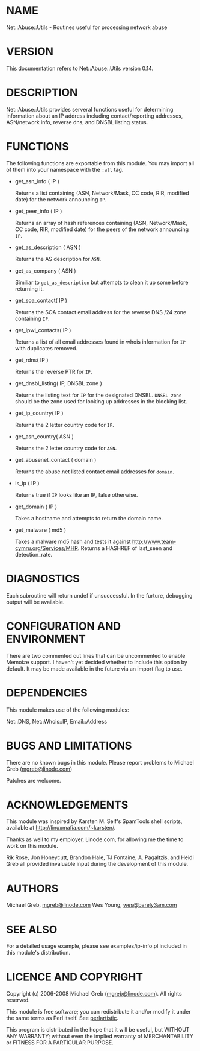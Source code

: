 # NAME

Net::Abuse::Utils - Routines useful for processing network abuse



# VERSION

This documentation refers to Net::Abuse::Utils version 0.14.

# DESCRIPTION

Net::Abuse::Utils provides serveral functions useful for determining
information about an IP address including contact/reporting addresses,
ASN/network info, reverse dns, and DNSBL listing status.



# FUNCTIONS

The following functions are exportable from this module.  You may import all
of them into your namespace with the `:all` tag.

- get\_asn\_info ( IP )

    Returns a list containing (ASN, Network/Mask, CC code, RIR, modified date)
    for the network announcing `IP`.

- get\_peer\_info ( IP )

    Returns an array of hash references containing (ASN, Network/Mask, CC code, RIR, modified date)
    for the peers of the network announcing `IP`.

- get\_as\_description ( ASN )

    Returns the AS description for `ASN`. 

- get\_as\_company ( ASN )

    Similiar to `get_as_description` but attempts to clean it up some before
    returning it.

- get\_soa\_contact( IP )

    Returns the SOA contact email address for the reverse DNS /24
    zone containing `IP`.

- get\_ipwi\_contacts( IP )

    Returns a list of all email addresses found in whois information
    for `IP` with duplicates removed.

- get\_rdns( IP )

    Returns the reverse PTR for `IP`.

- get\_dnsbl\_listing( IP, DNSBL zone )

    Returns the listing text for `IP` for the designated DNSBL.  `DNSBL zone`
    should be the zone used for looking up addresses in the blocking list.

- get\_ip\_country( IP )

    Returns the 2 letter country code for `IP`.

- get\_asn\_country( ASN )

    Returns the 2 letter country code for `ASN`.

- get\_abusenet\_contact ( domain )

    Returns the abuse.net listed contact email addresses for `domain`.

- is\_ip ( IP )

    Returns true if `IP` looks like an IP, false otherwise.

- get\_domain ( IP )

    Takes a hostname and attempts to return the domain name.

- get\_malware ( md5 )

    Takes a malware md5 hash and tests it against http://www.team-cymru.org/Services/MHR. Returns a HASHREF of last\_seen and detection\_rate.

# DIAGNOSTICS

Each subroutine will return undef if unsuccessful.  In the furture,
debugging output will be available.

# CONFIGURATION AND ENVIRONMENT

There are two commented out lines that can be uncommented to enable Memoize
support.  I haven't yet decided whether to include this option by default.  It
may be made available in the future via an import flag to use.

# DEPENDENCIES

This module makes use of the following modules:

Net::DNS, Net::Whois::IP, Email::Address

# BUGS AND LIMITATIONS

There are no known bugs in this module.  Please report problems to
Michael Greb (mgreb@linode.com)

Patches are welcome.

# ACKNOWLEDGEMENTS

This module was inspired by Karsten M. Self's SpamTools shell scripts, 
available at http://linuxmafia.com/~karsten/.

Thanks as well to my employer, Linode.com, for allowing me the time to work
on this module.

Rik Rose, Jon Honeycutt, Brandon Hale, TJ Fontaine, A. Pagaltzis, and
Heidi Greb all provided invaluable input during the development of this
module.

# AUTHORS

Michael Greb, <mgreb@linode.com>
Wes Young, <wes@barely3am.com>

# SEE ALSO

For a detailed usage example, please see examples/ip-info.pl included in
this module's distribution.

# LICENCE AND COPYRIGHT

Copyright (c) 2006-2008 Michael Greb (mgreb@linode.com). All rights reserved.

This module is free software; you can redistribute it and/or
modify it under the same terms as Perl itself. See [perlartistic](http://search.cpan.org/perldoc?perlartistic).

This program is distributed in the hope that it will be useful,
but WITHOUT ANY WARRANTY; without even the implied warranty of
MERCHANTABILITY or FITNESS FOR A PARTICULAR PURPOSE.
